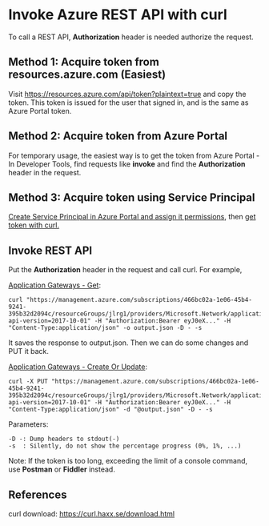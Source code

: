 # Invoke Azure REST API with curl

To call a REST API, **Authorization** header is needed authorize the request.

## Method 1: Acquire token from resources.azure.com (Easiest)

Visit <https://resources.azure.com/api/token?plaintext=true> and copy the token. This token is issued for the user that signed in, and is the same as Azure Portal token.

## Method 2: Acquire token from Azure Portal 
For temporary usage, the easiest way is to get the token from Azure Portal - In Developer Tools, find requests like **invoke** and find the **Authorization** header in the request. 

## Method 3: Acquire token using Service Principal

[Create Service Principal in Azure Portal and assign it permissions](../aad/Service-Principal-portal.md), then [get token with curl.](../aad/Service-Principal-get-token-with-curl.md)

## Invoke REST API

Put the **Authorization** header in the request and call curl. For example, 

[Application Gateways - Get](https://docs.microsoft.com/en-us/rest/api/application-gateway/applicationgateways/get):

```Batchfile
curl "https://management.azure.com/subscriptions/466bc02a-1e06-45b4-9241-395b32d2094c/resourceGroups/jlrg1/providers/Microsoft.Network/applicationGateways/jlwaag?api-version=2017-10-01" -H "Authorization:Bearer eyJ0eX..." -H "Content-Type:application/json" -o output.json -D - -s
```

It saves the response to output.json. Then we can do some changes and PUT it back.

[Application Gateways - Create Or Update](https://docs.microsoft.com/en-us/rest/api/application-gateway/applicationgateways/createorupdate):

```Batchfile
curl -X PUT "https://management.azure.com/subscriptions/466bc02a-1e06-45b4-9241-395b32d2094c/resourceGroups/jlrg1/providers/Microsoft.Network/applicationGateways/jlwaag?api-version=2017-10-01" -H "Authorization:Bearer eyJ0eX..." -H "Content-Type:application/json" -d "@output.json" -D - -s
```

Parameters:

```
-D -: Dump headers to stdout(-)
-s  : Silently, do not show the percentage progress (0%, 1%, ...)
```

Note: If the token is too long, exceeding the limit of a console command, use **Postman** or **Fiddler** instead.

## References

curl download: https://curl.haxx.se/download.html
